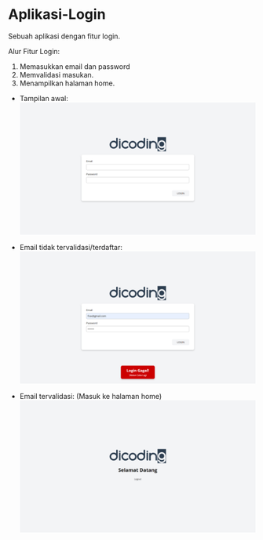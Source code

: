 # Aplikasi-Login
Sebuah aplikasi dengan fitur login.

Alur Fitur Login:
1. Memasukkan email dan password
2. Memvalidasi masukan.
3. Menampilkan halaman home.

- Tampilan awal:
![alt text](assets/images/image.png)


- Email tidak tervalidasi/terdaftar:
![alt text](assets/images/image-1.png)

- Email tervalidasi: (Masuk ke halaman home)
![alt text](assets/images/image-2.png)